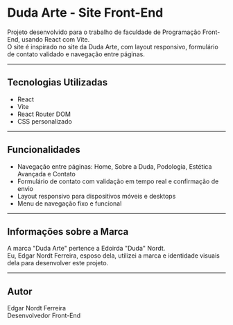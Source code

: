 # Duda Arte - Site Front-End

Projeto desenvolvido para o trabalho de faculdade de Programação Front-End, usando React com Vite.  
O site é inspirado no site da Duda Arte, com layout responsivo, formulário de contato validado e navegação entre páginas.

---

## Tecnologias Utilizadas

- React
- Vite
- React Router DOM
- CSS personalizado

---

## Funcionalidades

- Navegação entre páginas: Home, Sobre a Duda, Podologia, Estética Avançada e Contato  
- Formulário de contato com validação em tempo real e confirmação de envio  
- Layout responsivo para dispositivos móveis e desktops  
- Menu de navegação fixo e funcional  

---

## Informações sobre a Marca

A marca "Duda Arte" pertence a Edoirda "Duda" Nordt.  
Eu, Edgar Nordt Ferreira, esposo dela, utilizei a marca e identidade visuais dela para desenvolver este projeto.

---

## Autor

Edgar Nordt Ferreira  
Desenvolvedor Front-End
